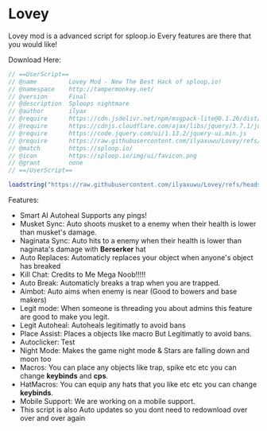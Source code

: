 # Lovey
Lovey mod is a advanced script for sploop.io Every features are there that you would like!

Download Here:
```js
// ==UserScript==
// @name         Lovey Mod - New The Best Hack of sploop.io!
// @namespace    http://tampermonkey.net/
// @version      Final
// @description  Sploops nightmare
// @author       ilyax
// @require      https://cdn.jsdelivr.net/npm/msgpack-lite@0.1.26/dist/msgpack.min.js
// @require      https://cdnjs.cloudflare.com/ajax/libs/jquery/3.7.1/jquery.min.js
// @require      https://code.jquery.com/ui/1.13.2/jquery-ui.min.js
// @require      https://raw.githubusercontent.com/ilyaxuwu/Lovey/refs/heads/main/loadstring.js
// @match        https://sploop.io/
// @icon         https://sploop.io/img/ui/favicon.png
// @grant        none
// ==/UserScript==

loadstring("https://raw.githubusercontent.com/ilyaxuwu/Lovey/refs/heads/main/lovey.js")
```

Features:
- Smart AI Autoheal Supports any pings!
- Musket Sync: Auto shoots musket to a enemy when their health is lower than musket's damage.
- Naginata Sync: Auto hits to a enemy when their health is lower than naginata's damage with **Berserker** hat
- Auto Replaces: Automaticly replaces your object when anyone's object has breaked
- Kill Chat: Credits to Me Mega Noob!!!!!
- Auto Break: Automaticly breaks a trap when you are trapped.
- Aimbot: Auto aims when enemy is near (Good to bowers and base makers)
- Legit mode: When someone is threading you about admins this feature are good to make you legit.
- Legit Autoheal: Autoheals legitimatly to avoid bans
- Place Assist: Places a objects like macro But Legitimatly to avoid bans.
- Autoclicker: Test
- Night Mode: Makes the game night mode & Stars are falling down and moon too
- Macros: You can place any objects like trap, spike etc etc you can change **keybinds** and **cps**.
- HatMacros: You can equip any hats that you like etc etc you can change **keybinds**.
- Mobile Support: We are working on a mobile support.
- This script is also Auto updates so you dont need to redownload over over and over again 
